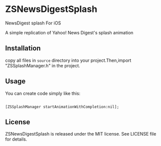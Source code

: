 # ZSNewsDigestSplash
NewsDigest splash For iOS

A simple replication of Yahoo! News Digest's splash animation

## Installation

copy all files in `source` directory into your project.Then,import "ZSSplashManager.h" in the project.

## Usage

You can create code simply like this:

```

[ZSSplashManager startAnimationWithCompletion:nil];

```

## License

ZSNewsDigestSplash is released under the MIT license. See LICENSE file for details.
